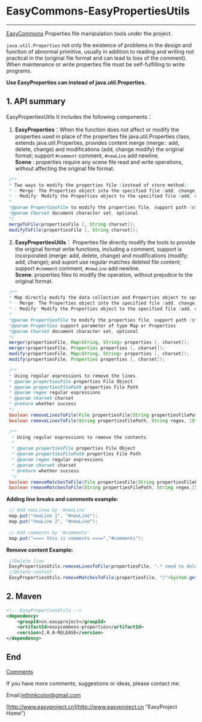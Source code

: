 # EasyCommons-EasyPropertiesUtils

---------------
[EasyCommons](readme-zh.md "EasyCommons")  Properties file manipulation tools under the project. 

`java.util.Properties` not only the existence of problems in the design and function of abnormal primitive, usually in addition to reading and writing not practical in the (original file format and can lead to loss of the comment). When maintenance or write properties file must be self-fulfilling to write programs.

**Use EasyProperties can instead of java.util.Properties.**


## 1. API summary
EasyPropertiesUtils It includes the following components：

1. **EasyProperties**：When the function does not affect or modify the properties used in place of the properties file java.util.Properties class, extends java.util.Properties, provides content merge (merge:: add, delete, change) and modifications (add, change modify) the original format; support `#comment` comment, `#newLine` add newline.<br/>
 **Scene** : properties require any scene file read and write operations, without affecting the original file format. 

 ```JAVA
  /**
  * Two ways to modify the properties file (instead of store method):
  * - Merge: The Properties object into the specified file (add, change, delete)
  * - Modify: Modify the Properties object to the specified file (add, change, delete the original file does not include having a parameter)
  *
  *@param PropertiesFile to modify the properties file, support path (string path) and a file (file object) as a parameter
  *@param Charset document character set, optional
  */
  mergeToFile(propertiesFile [, String charset]);
  modifyToFile(propertiesFile [, String charset]);
 ```

2. **EasyPropertiesUtils**： Properties file directly modify the tools to provide the original format write functions, including a comment, support is incorporated (merge: add, delete, change) and modifications (modify: add, change); and suport use regular matches deleted file content; support `#comment` comment, `#newLine` add newline.<br/>
 **Scene**: properties files to modify the operation, without prejudice to the original format.
 
 ```JAVA
  /**
  * Map directly modify the data collection and Properties object to specify the properties file two ways to modify the properties file:
  * - Merge: The Properties object into the specified file (add, change, delete)
  * - Modify: Modify the Properties object to the specified file (add, change, delete the original file does not include having a parameter)
  *
  *@param PropertiesFile to modify the properties file, support path (string path) and a file (file object) as a parameter
  *@param Properties support parameter of type Map or Properties
  *@param Charset document character set, optional
  */
  merger(propertiesFile, Map<String, String> properties [, charset]);
  merger(propertiesFile, Properties properties [, charset]);
  modify(propertiesFile, Map<String, String> properties [, charset]);
  modify(propertiesFile, Properties properties [, charset]);

  /**
  * Using regular expressions to remove the lines.
  * @param propertiesFile properties File Object
  * @param propertiesFilePath properties File Path
  * @param regex regular expressions
  * @param charset charset
  * @return whether success
  */
  boolean removeLinesToFile(File propertiesFile|String propertiesFilePath, String regex, [String charset]);
  boolean removeLinesToFile(String propertiesFilePath, String regex, [String charset]);
 
  /**
   * Using regular expressions to remove the contents.
   * 
   * @param propertiesFile properties File Object
   * @param propertiesFilePath properties File Path
   * @param regex regular expressions
   * @param charset charset
   * @return whether success
   */
  boolean removeMatchesToFile(File propertiesFile|String propertiesFilePath, String regex,[String charset]);
  boolean removeMatchesToFile(String propertiesFilePath, String regex,[String charset]);
 ```
  
 **Adding line breaks and comments example:**
 ```JAVA
  // Add newLinew by '#newLine'
  map.put("newLine 1", "#newLine");
  map.put("newLine 2", "#newLine");
  
  // Add comments by '#comments'
  map.put("==== this is comments ====","#comments");
 ```

 **Remove content Example:**
 ```JAVA
  //Delete line 
  EasyPropertiesUtils.removeLinesToFile(propertiesFile, ".* need to delete.*");
  //Delete content
  EasyPropertiesUtils.removeMatchesToFile(propertiesFile, "("+System.getProperty("line.separator")+"){1,3}#====this is comments.*");
 ```

## 2. Maven
```XML
<!-- EasyPropertiesUtils -->
<dependency>
	<groupId>cn.easyproject</groupId>
	<artifactId>easycommons-properties</artifactId>
	<version>2.0.0-RELEASE</version>
</dependency>
```

## End

[Comments](http://www.easyproject.cn/easycommons/en/index.jsp#about 'Comments')

If you have more comments, suggestions or ideas, please contact me.

Email:<inthinkcolor@gmail.com>

[http://www.easyproject.cn](http://www.easyproject.cn "EasyProject Home")
